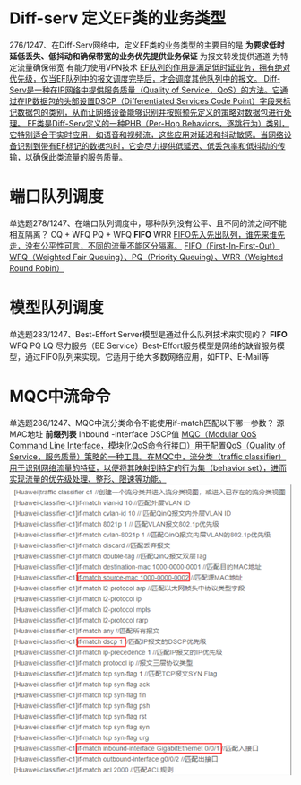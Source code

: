 # Diff-serv 定义EF类的业务类型
276/1247、在Diff-Serv网络中，定义EF类的业务类型的主要目的是
**为要求低时延低丢失、低抖动和确保带宽的业务优先提供业务保证**
为报文转发提供通道
为特定流量确保带宽
有能力使用VPN技术
<u>EF队列的作用是满足低时延业务，拥有绝对优先级，仅当EF队列中的报文调度完毕后，才会调度其他队列中的报文。
Diff-Serv是一种在IP网络中提供服务质量（Quality of Service，QoS）的方法。它通过在IP数据包的头部设置DSCP（Differentiated Services Code Point）字段来标记数据包的类别，从而让网络设备能够识别并按照预先定义的策略对数据包进行处理。
EF类是Diff-Serv定义的一种PHB（Per-Hop Behaviors，逐跳行为）类别，它特别适合于实时应用，如语音和视频流，这些应用对延迟和抖动敏感。当网络设备识别到带有EF标记的数据包时，它会尽力提供低延迟、低丢包率和低抖动的传输，以确保此类流量的服务质量。</u>

# 端口队列调度
单选题278/1247、在端口队列调度中，哪种队列没有公平、且不同的流之间不能相互隔离？
CQ + WFQ
PQ + WFQ
**FIFO**
WRR
<u>FIFO先入先出队列，谁先来谁先走，没有公平性可言，不同的流量不能区分隔离。</u>
<u>FIFO（First-In-First-Out）WFQ（Weighted Fair Queuing）、PQ（Priority Queuing）、WRR（Weighted Round Robin）</u>
# 模型队列调度
单选题283/1247、Best-Effort Server模型是通过什么队列技术来实现的？
**FIFO**
WFQ
PQ
LQ
尽力服务（BE Service）Best-Effort服务模型是网络的缺省服务模型，通过FIFO队列来实现。它适用于绝大多数网络应用，如FTP、E-Mail等
# MQC中流命令
单选题286/1247、MQC中流分类命令不能使用if-match匹配以下哪一参数？
源MAC地址
**前缀列表**
Inbound -interface
DSCP值
<u>MQC（Modular QoS Command Line Interface，模块化QoS命令行接口）用于配置QoS（Quality of Service，服务质量）策略的一种工具。在MQC中，流分类（traffic classifier）用于识别网络流量的特征，以便将其映射到特定的行为集（behavior set），进而实现流量的优先级处理、整形、限速等功能。</u>![image-2024718843174.png|225](8%E5%88%B7%E9%A2%98%E7%9A%84/HCIP-821/QOS/image-2024718843174.png)